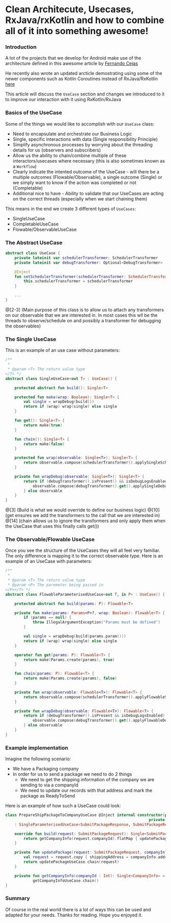 # Clean Architecute, Usecases, RxJava/rxKotlin and how to combine all of it into something awesome!

### Introduction

A lot of the projects that we develop for Android make use of the architecture defined in this awesome article by
[Fernando Cejas](https://fernandocejas.com/2015/07/18/architecting-android-the-evolution/)

He recently also wrote an updated arcticle demostrating using some of the newer components such as Kotlin Coroutines instead of RxJava/RxKotlin 
[here](https://fernandocejas.com/2018/05/07/architecting-android-reloaded/)

This article will discuss the `UseCase` section and changes we introduced to it to improve our interaction with it using RxKotlin/RxJava

### Basics of the UseCase

Some of the things we would like to accomplish with our `UseCase` class:
- Need to encapsulate and orchestrate our Business Logic 
- Single, specific interactions with data (Single responsibility Principle)
- Simplify asynchronous processes by worrying about the threading details for us (observers and subscribers)
- Allow us the ability to chain/combine multiple of these interactors/usecases where necessary (this is also sometimes known as a `Workflow`)
- Clearly indicate the intented outcome of the UseCase - will there be a multiple outcomes (Flowable/Observable), a single outcome (Single) or we simply want to know if the action was completed or not (Completable)
- Additional nice to have - Ability to validate that our UseCases are acting on the correct threads (especially when we start chaining them)

This means in the end we create 3 different types of `UseCases`:
- SingleUseCase 
- CompletableUseCase
- Flowable/ObservableUseCase  

### The Abstract UseCase
```kotlin
abstract class UseCase {
    private lateinit var schedulerTransformer: SchedulerTransformer
    private lateinit var debugTransformer: Optional<DebugTransformer>

    @Inject
    fun setSchedulerTransformer(schedulerTransformer: SchedulerTransformer) {
        this.schedulerTransformer = schedulerTransformer
    }

    ...
}
```
@[2-3] (Main purpose of this class is to allow us to attach any transformers on our observable that we are interested in. In most cases this wll be the threads to observe/schedule on and possibly a transformer for debugging the observables)

### The Single UseCase
This is an example of an use case without parameters:

```kotlin
/**
 *
 * @param <T> The return value type
</T> */
abstract class SingleUseCase<out T> : UseCase() {

    protected abstract fun build(): Single<T>

    protected fun make(wrap: Boolean): Single<T> {
        val single = wrapDebug(build())
        return if (wrap) wrap(single) else single
    }

    fun get(): Single<T> {
        return make(true)
    }

    fun chain(): Single<T> {
        return make(false)
    }

    protected fun wrap(observable: Single<T>): Single<T> {
        return observable.compose(schedulerTransformer().applySingleSchedulers())
    }

    private fun wrapDebug(observable: Single<T>): Single<T> {
        return if (debugTransformer().isPresent() && isDebugLogsEnabled()) {
            observable.compose(debugTransformer().get().applySingleDebugger(getClass().getSimpleName()))
        } else observable
    }
}
```
@[3] (Build is what we would override to define our business logic)
@[10] (get ensures we add the transformers to the call that we are interested in)
@[14] (chain allows us to ignore the transformers and only apply them when the UseCase that uses this finally calls get())

### The Observable/Flowable UseCase

Once you see the structure of the UseCases they will all feel very familiar. The only difference is mapping it to the correct observable type.
Here is an example of an UseCase with parameters:

```kotlin
/**
 *
 * @param <T> The return value type
 * @param <P> The paremeter being passed in
</P></T> */
abstract class FlowableParameterisedUseCase<out T, in P> : UseCase() {

    protected abstract fun build(params: P): Flowable<T>

    private fun make(params: Params<P>?, wrap: Boolean): Flowable<T> {
        if (params == null) {
            throw IllegalArgumentException("Params must be defined")
        }

        val single = wrapDebug(build(params.param()))
        return if (wrap) wrap(single) else single
    }

    operator fun get(params: P): Flowable<T> {
        return make(Params.create(params), true)
    }

    fun chain(params: P): Flowable<T> {
        return make(Params.create(params), false)
    }

    private fun wrap(observable: Flowable<T>): Flowable<T> {
        return observable.compose(schedulerTransformer().applyFlowableSchedulers())
    }

    private fun wrapDebug(observable: Flowable<T>): Flowable<T> {
        return if (debugTransformer().isPresent && isDebugLogsEnabled) {
            observable.compose(debugTransformer().get().applyFlowableDebugger(javaClass.simpleName))
        } else observable
    }
}
```

### Example implementation

Imagine the following scenario:
- We have a Packaging company
- In order for us to send a package we need to do 2 things
  - We need to get the shipping information of the company we are sending to via a companyId
  - We need to update our records with that address and mark the package as ReadyToSend

Here is an example of how such a UseCase could look:

```kotlin
class PrepareShipPackageToCompanyUseCase @Inject internal constructor(private val getCompanyInfoUseCase: GetCompanyInfoUseCase, 
                                                               private val updatePackageUseCase: UpdatePackageUseCase)
    : SingleParameterisedUseCase<SubmitPackageResponse, SubmitPackageRequest>() {

    override fun build(request: SubmitPackageRequest): Single<SubmitPackageResponse> {
        return getCompanyInfo(request.companyId).flatMap { updatePackage(request, it)  }
    }

    private fun updatePackage(request: SubmitPackageRequest, companyInfo : CompanyInfo): Single<SubmitPackageResponse> {
        val request = request.copy { shippingAddress = companyInfo.address }
        return updatePackageUseCase.chain(request)
    }

    private fun getCompanyInfo(companyId : Int): Single<CompanyInfo> =
            getCompanyInfoUseCase.chain()
}
```

### Summary

Of course in the real world there is a lot of ways this can be used and adapted for your needs. Thanks for reading. Hope you enjoyed it.